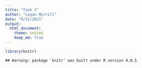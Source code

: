 ```yaml
---
title: "Task 2"
author: "Logan Morrill"
date: "8/31/2021"
output: 
  html_document:
    theme: united
    keep_md: True
---
```



```r
library(knitr)
```

```
## Warning: package 'knitr' was built under R version 4.0.5
```

